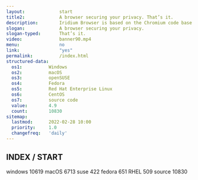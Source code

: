 ```yaml
---
layout:				start
title2:				A browser securing your privacy. That’s it.
description:		Iridium Browser is based on the Chromium code base. All modifications enhance the privacy of the user and make sure the most secure technologies are used.
slogan:				A browser securing your privacy.
slogan-typed:		That’s it.
video:				banner90.mp4
menu:				no
link:				"yes"
permalink:			/index.html
structured-data:
  os1:			Windows
  os2:			macOS
  os3:			openSUSE
  os4:			Fedora
  os5:			Red Hat Enterprise Linux
  os6:			CentOS
  os7:			source code
  value:		4.9
  count:		10830
sitemap:
  lastmod: 		2022-02-28 10:00
  priority:		1.0
  changefreq:	'daily'
---
```

## INDEX / START #

windows	10619
macOS	6713
suse	422
fedora	651
RHEL	509
source	10830